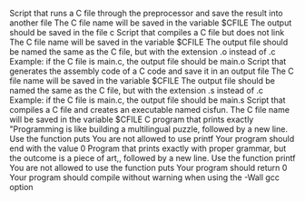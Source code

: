 Script that runs a C file through the preprocessor and save the result into another file
	The C file name will be saved in the variable $CFILE
	The output should be saved in the file c
Script that compiles a C file but does not link
	The C file name will be saved in the variable $CFILE
	The output file should be named the same as the C file, but with the extension .o instead of .c
		Example: if the C file is main.c, the output file should be main.o
Script that generates the assembly code of a C code and save it in an output file
	The C file name will be saved in the variable $CFILE
	The output file should be named the same as the C file, but with the extension .s instead of .c
		Example: if the C file is main.c, the output file should be main.s 
Script that compiles a C file and creates an executable named cisfun.
	The C file name will be saved in the variable $CFILE
C program that prints exactly "Programming is like building a multilingual puzzle, followed by a new line.
	Use the function puts
	You are not allowed to use printf
	Your program should end with the value 0
Program that prints exactly with proper grammar, but the outcome is a piece of art,, followed by a new line.
	Use the function printf
	You are not allowed to use the function puts
	Your program should return 0
	Your program should compile without warning when using the -Wall gcc option




